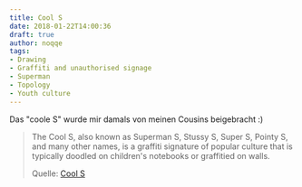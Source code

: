 ```yaml
---
title: Cool S
date: 2018-01-22T14:00:36
draft: true
author: noqqe
tags:
- Drawing
- Graffiti and unauthorised signage
- Superman
- Topology
- Youth culture
---
```


Das "coole S" wurde mir damals von meinen Cousins beigebracht :)

> The Cool S, also known as Superman S, Stussy S, Super S, Pointy S, and many
> other names, is a graffiti signature of popular culture that is typically
> doodled on children's notebooks or graffitied on walls.
>
> Quelle: [Cool S](https://en.m.wikipedia.org/wiki/Cool_S)

